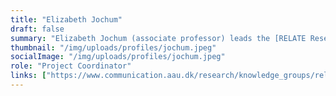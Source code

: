 ```yaml
---
title: "Elizabeth Jochum"
draft: false
summary: "Elizabeth Jochum (associate professor) leads the [RELATE Research Laboratory for Art and Technology at Aalborg University. Her research bridges the visual and performing arts with engineering and human-robot interaction. Dr. Jochum is a guest editor for Frontiers In Robotics and AI for a forthcoming issue on The Art of Human Robot Interaction: Creative Perspectives from Design and the Arts."
thumbnail: "/img/uploads/profiles/jochum.jpeg"
socialImage: "/img/uploads/profiles/jochum.jpeg"
role: "Project Coordinator"
links: ["https://www.communication.aau.dk/research/knowledge_groups/relate/"]
---
```



